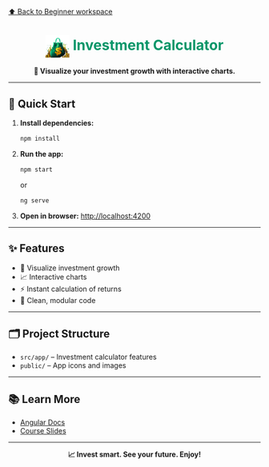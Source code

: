[⬆️ Back to Beginner workspace](../README.md)

<h1 align="center"><img src="public/investment-calculator-logo.png" width="48" style="vertical-align:middle;"/> <span style="color:#059669">Investment Calculator</span></h1>

<p align="center">
  <b>💸 Visualize your investment growth with interactive charts.</b>
</p>

---

## 🚀 Quick Start

1. **Install dependencies:**
   ```sh
   npm install
   ```
2. **Run the app:**
   ```sh
   npm start
   ```
   or
   ```sh
   ng serve
   ```
3. **Open in browser:**
   [http://localhost:4200](http://localhost:4200)

---

## ✨ Features

- 💸 Visualize investment growth
- 📈 Interactive charts
- ⚡ Instant calculation of returns
- 🧩 Clean, modular code

---

## 🗂️ Project Structure

- `src/app/` – Investment calculator features
- `public/` – App icons and images

---

## 📚 Learn More

- [Angular Docs](https://angular.io/)
- [Course Slides](../../other-resources/angular-course-slides.pdf)

---

<p align="center">
  <b>📈 Invest smart. See your future. Enjoy!</b>
</p>
